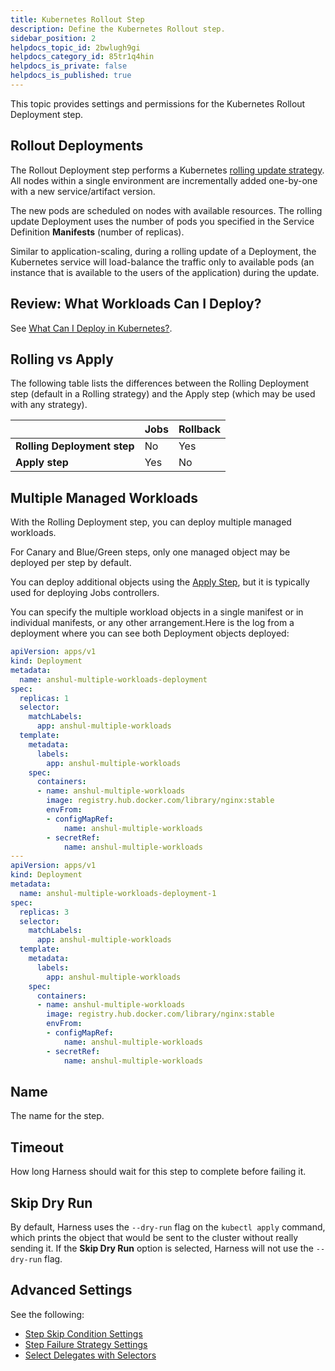 ```yaml
---
title: Kubernetes Rollout Step
description: Define the Kubernetes Rollout step.
sidebar_position: 2
helpdocs_topic_id: 2bwlugh9gi
helpdocs_category_id: 85tr1q4hin
helpdocs_is_private: false
helpdocs_is_published: true
---
```


This topic provides settings and permissions for the Kubernetes Rollout Deployment step.

## Rollout Deployments

The Rollout Deployment step performs a Kubernetes [rolling update strategy](../../cd-deployments-category/deployment-concepts.md). All nodes within a single environment are incrementally added one-by-one with a new service/artifact version.

The new pods are scheduled on nodes with available resources. The rolling update Deployment uses the number of pods you specified in the Service Definition **Manifests** (number of replicas).

Similar to application-scaling, during a rolling update of a Deployment, the Kubernetes service will load-balance the traffic only to available pods (an instance that is available to the users of the application) during the update.

## Review: What Workloads Can I Deploy?

See [What Can I Deploy in Kubernetes?](what-can-i-deploy-in-kubernetes.md).

## Rolling vs Apply

The following table lists the differences between the Rolling Deployment step (default in a Rolling strategy) and the Apply step (which may be used with any strategy).



|  | **Jobs** | **Rollback** |
| --- | --- | --- |
| **Rolling Deployment step** | No | Yes |
| **Apply step** | Yes | No |

## Multiple Managed Workloads

With the Rolling Deployment step, you can deploy multiple managed workloads.

For Canary and Blue/Green steps, only one managed object may be deployed per step by default.

You can deploy additional objects using the [Apply Step](../../cd-execution/kubernetes-executions/deploy-manifests-using-apply-step.md), but it is typically used for deploying Jobs controllers.

You can specify the multiple workload objects in a single manifest or in individual manifests, or any other arrangement.Here is the log from a deployment where you can see both Deployment objects deployed:


```yaml
apiVersion: apps/v1  
kind: Deployment  
metadata:  
  name: anshul-multiple-workloads-deployment  
spec:  
  replicas: 1  
  selector:  
    matchLabels:  
      app: anshul-multiple-workloads  
  template:  
    metadata:  
      labels:  
        app: anshul-multiple-workloads  
    spec:  
      containers:  
      - name: anshul-multiple-workloads  
        image: registry.hub.docker.com/library/nginx:stable  
        envFrom:  
        - configMapRef:  
            name: anshul-multiple-workloads  
        - secretRef:  
            name: anshul-multiple-workloads  
---  
apiVersion: apps/v1  
kind: Deployment  
metadata:  
  name: anshul-multiple-workloads-deployment-1  
spec:  
  replicas: 3  
  selector:  
    matchLabels:  
      app: anshul-multiple-workloads  
  template:  
    metadata:  
      labels:  
        app: anshul-multiple-workloads  
    spec:  
      containers:  
      - name: anshul-multiple-workloads  
        image: registry.hub.docker.com/library/nginx:stable  
        envFrom:  
        - configMapRef:  
            name: anshul-multiple-workloads  
        - secretRef:  
            name: anshul-multiple-workloads
```
## Name

The name for the step.

## Timeout

How long Harness should wait for this step to complete before failing it.

## Skip Dry Run

By default, Harness uses the `--dry-run` flag on the `kubectl apply` command, which prints the object that would be sent to the cluster without really sending it. If the **Skip Dry Run** option is selected, Harness will not use the `--dry-run` flag.

## Advanced Settings

See the following:

* [Step Skip Condition Settings](https://docs.harness.io/article/i36ibenkq2-step-skip-condition-settings)
* [Step Failure Strategy Settings](https://docs.harness.io/article/htrur23poj-step-failure-strategy-settings)
* [Select Delegates with Selectors](https://docs.harness.io/article/nnuf8yv13o-select-delegates-with-selectors)

